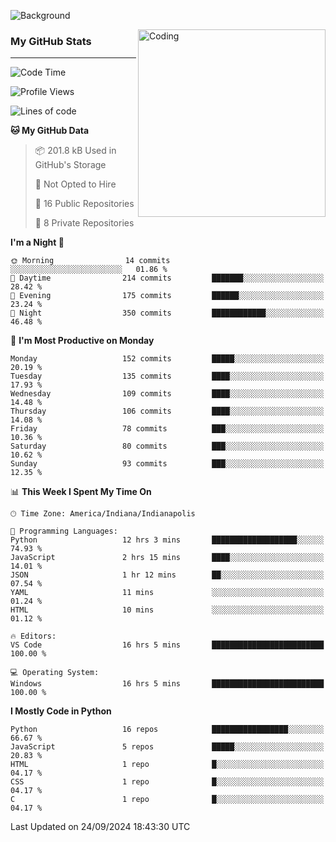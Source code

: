 ![Background](https://github.com/Nguyen-Noah/Nguyen-Noah/assets/112649680/f5d2296f-0508-400c-abcf-47c085708a2a)

<img align="right" alt="Coding" width="300" src="https://cdn.dribbble.com/users/1277312/screenshots/14733298/media/39b1045e593737587dd60e42c8422d1f.gif" >

### My GitHub Stats
---
<!--START_SECTION:waka-->
![Code Time](http://img.shields.io/badge/Code%20Time-211%20hrs%2056%20mins-blue)

![Profile Views](http://img.shields.io/badge/Profile%20Views-88-blue)

![Lines of code](https://img.shields.io/badge/From%20Hello%20World%20I%27ve%20Written-152.2%20thousand%20lines%20of%20code-blue)

**🐱 My GitHub Data** 

> 📦 201.8 kB Used in GitHub's Storage 
 > 
> 🚫 Not Opted to Hire
 > 
> 📜 16 Public Repositories 
 > 
> 🔑 8 Private Repositories 
 > 
**I'm a Night 🦉** 

```text
🌞 Morning                14 commits          ░░░░░░░░░░░░░░░░░░░░░░░░░   01.86 % 
🌆 Daytime                214 commits         ███████░░░░░░░░░░░░░░░░░░   28.42 % 
🌃 Evening                175 commits         ██████░░░░░░░░░░░░░░░░░░░   23.24 % 
🌙 Night                  350 commits         ████████████░░░░░░░░░░░░░   46.48 % 
```
📅 **I'm Most Productive on Monday** 

```text
Monday                   152 commits         █████░░░░░░░░░░░░░░░░░░░░   20.19 % 
Tuesday                  135 commits         ████░░░░░░░░░░░░░░░░░░░░░   17.93 % 
Wednesday                109 commits         ████░░░░░░░░░░░░░░░░░░░░░   14.48 % 
Thursday                 106 commits         ████░░░░░░░░░░░░░░░░░░░░░   14.08 % 
Friday                   78 commits          ███░░░░░░░░░░░░░░░░░░░░░░   10.36 % 
Saturday                 80 commits          ███░░░░░░░░░░░░░░░░░░░░░░   10.62 % 
Sunday                   93 commits          ███░░░░░░░░░░░░░░░░░░░░░░   12.35 % 
```


📊 **This Week I Spent My Time On** 

```text
🕑︎ Time Zone: America/Indiana/Indianapolis

💬 Programming Languages: 
Python                   12 hrs 3 mins       ███████████████████░░░░░░   74.93 % 
JavaScript               2 hrs 15 mins       ████░░░░░░░░░░░░░░░░░░░░░   14.01 % 
JSON                     1 hr 12 mins        ██░░░░░░░░░░░░░░░░░░░░░░░   07.54 % 
YAML                     11 mins             ░░░░░░░░░░░░░░░░░░░░░░░░░   01.24 % 
HTML                     10 mins             ░░░░░░░░░░░░░░░░░░░░░░░░░   01.12 % 

🔥 Editors: 
VS Code                  16 hrs 5 mins       █████████████████████████   100.00 % 

💻 Operating System: 
Windows                  16 hrs 5 mins       █████████████████████████   100.00 % 
```

**I Mostly Code in Python** 

```text
Python                   16 repos            █████████████████░░░░░░░░   66.67 % 
JavaScript               5 repos             █████░░░░░░░░░░░░░░░░░░░░   20.83 % 
HTML                     1 repo              █░░░░░░░░░░░░░░░░░░░░░░░░   04.17 % 
CSS                      1 repo              █░░░░░░░░░░░░░░░░░░░░░░░░   04.17 % 
C                        1 repo              █░░░░░░░░░░░░░░░░░░░░░░░░   04.17 % 
```




 Last Updated on 24/09/2024 18:43:30 UTC
<!--END_SECTION:waka-->

<!--
**Nguyen-Noah/Nguyen-Noah** is a ✨ _special_ ✨ repository because its `README.md` (this file) appears on your GitHub profile.

Here are some ideas to get you started:

- 🔭 I’m currently working on ...
- 🌱 I’m currently learning ...
- 👯 I’m looking to collaborate on ...
- 🤔 I’m looking for help with ...
- 💬 Ask me about ...
- 📫 How to reach me: ...
- 😄 Pronouns: ...
- ⚡ Fun fact: ...
-->

